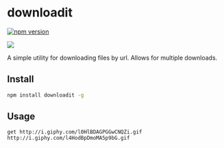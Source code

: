 # downloadit
[![npm version](https://badge.fury.io/js/downloadit.svg)](https://badge.fury.io/js/downloadit)

![](https://media.giphy.com/media/DiYaXNov6PdyE/giphy.gif)


A simple utility for downloading files by url. Allows for multiple downloads.

## Install
```bash
npm install downloadit -g
```

## Usage
```
get http://i.giphy.com/l0HlBDAGPGGwCNQZi.gif http://i.giphy.com/l4HodBpDmoMA5p9bG.gif
```

